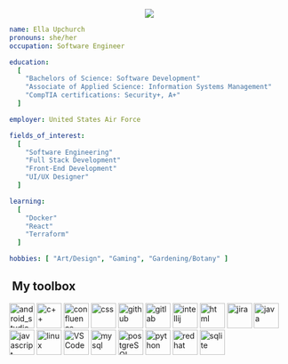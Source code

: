 <p align="center">
  <img src="https://capsule-render.vercel.app/api?type=waving&height=300&color=gradient&text=Welcome%20:)"/>
</p>

```yaml
name: Ella Upchurch
pronouns: she/her
occupation: Software Engineer

education:
  [
    "Bachelors of Science: Software Development"
    "Associate of Applied Science: Information Systems Management"
    "CompTIA certifications: Security+, A+"
  ]

employer: United States Air Force

fields_of_interest:
  [
    "Software Engineering"
    "Full Stack Development"
    "Front-End Development"
    "UI/UX Designer"
  ]

learning:
  [
    "Docker"
    "React"
    "Terraform"
  ]

hobbies: [ "Art/Design", "Gaming", "Gardening/Botany" ]
```
<h2> &nbsp;My toolbox</h2>
<p align="left">

<img src="https://cdn.jsdelivr.net/gh/devicons/devicon@latest/icons/androidstudio/androidstudio-original.svg" alt="android_studio" width="45" height="45" />

<img src="https://cdn.jsdelivr.net/gh/devicons/devicon@latest/icons/cplusplus/cplusplus-original.svg" alt="c++" width="45" height="45" />
<img src="https://cdn.jsdelivr.net/gh/devicons/devicon@latest/icons/confluence/confluence-original-wordmark.svg" alt="confluence" width="45" height="45" />
<img src="https://cdn.jsdelivr.net/gh/devicons/devicon@latest/icons/css3/css3-original.svg" alt="css" width="45" height="45" />

<img src="https://cdn.jsdelivr.net/gh/devicons/devicon@latest/icons/github/github-original.svg" alt="github" width="45" height="45" />
<img src="https://cdn.jsdelivr.net/gh/devicons/devicon@latest/icons/gitlab/gitlab-original.svg" alt="gitlab" width="45" height="45" />

<img src="https://cdn.jsdelivr.net/gh/devicons/devicon@latest/icons/intellij/intellij-original.svg" alt="intellij" width="45" height="45" />

<img src="https://cdn.jsdelivr.net/gh/devicons/devicon@latest/icons/html5/html5-original.svg" alt="html" width="45" height="45"/>

<img src="https://cdn.jsdelivr.net/gh/devicons/devicon@latest/icons/jira/jira-original.svg" alt="jira" width="45" height="45" />
<img src="https://cdn.jsdelivr.net/gh/devicons/devicon@latest/icons/java/java-original.svg" alt="java" width="45" height="45"/>
<img src="https://cdn.jsdelivr.net/gh/devicons/devicon@latest/icons/javascript/javascript-original.svg" alt="javascript" width="45" height="45" />

<img src="https://cdn.jsdelivr.net/gh/devicons/devicon@latest/icons/linux/linux-original.svg" alt="linux" width="45" height="45" />

<img src="https://cdn.jsdelivr.net/gh/devicons/devicon@latest/icons/vscode/vscode-original.svg" alt="VSCode" width="45" height="45" />
<img src="https://cdn.jsdelivr.net/gh/devicons/devicon@latest/icons/mysql/mysql-original-wordmark.svg" alt="mysql" width="45" height="45" />

<img src="https://cdn.jsdelivr.net/gh/devicons/devicon@latest/icons/postgresql/postgresql-original-wordmark.svg" alt="postgreSQL" width="45" height="45" />
<img src="https://cdn.jsdelivr.net/gh/devicons/devicon@latest/icons/python/python-original.svg" alt="python" width="45" height="45"/>

<img src="https://cdn.jsdelivr.net/gh/devicons/devicon@latest/icons/redhat/redhat-original.svg" alt="redhat" width="45" height="45" />
<img src="https://cdn.jsdelivr.net/gh/devicons/devicon@latest/icons/sqlite/sqlite-original.svg" alt="sqlite" width="45" height="45"/>

</p>


<!---
![Snake animation](https://github.com/yellowellaphant/yellowellaphant/blob/output/github-contribution-grid-snake.svg)

- 👋 Hi, I’m @yellowellaphant
- 👀 I’m interested in ...
- 🌱 I’m currently learning ...
- 💞️ I’m looking to collaborate on ...
- 📫 How to reach me ...
- 😄 Pronouns: ...
- ⚡ Fun fact: ...


yellowellaphant/yellowellaphant is a ✨ special ✨ repository because its `README.md` (this file) appears on your GitHub profile.
You can click the Preview link to take a look at your changes.
--->
